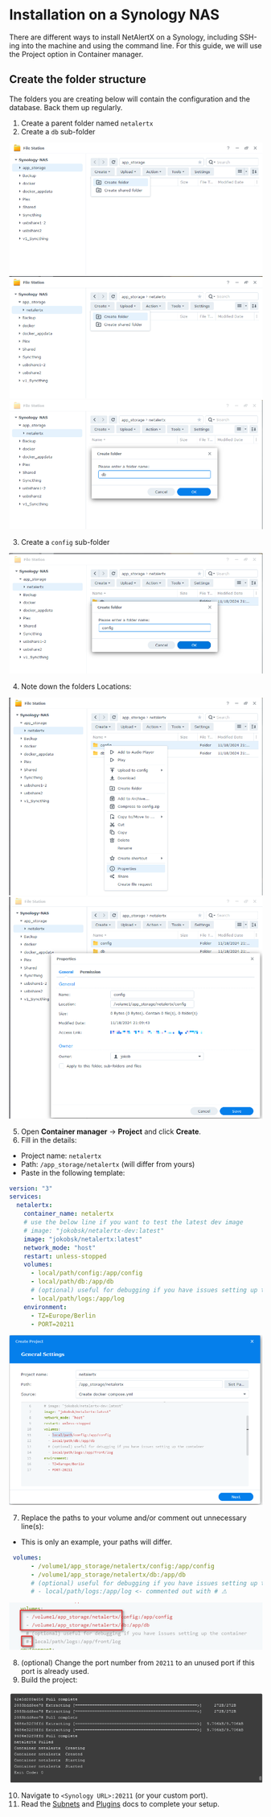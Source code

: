 # Installation on a Synology NAS

There are different ways to install NetAlertX on a Synology, including SSH-ing into the machine and using the command line. For this guide, we will use the Project option in Container manager. 

## Create the folder structure

The folders you are creating below will contain the configuration and the database. Back them up regularly. 

1. Create a parent folder named `netalertx`
2. Create a `db` sub-folder

![Folder structure](./img/SYNOLOGY/01_Create_folder_structure.png)
![Folder structure](./img/SYNOLOGY/02_Create_folder_structure_db.png)
![Folder structure](./img/SYNOLOGY/03_Create_folder_structure_db.png)

3. Create a `config` sub-folder

![Folder structure](./img/SYNOLOGY/04_Create_folder_structure_config.png)

4. Note down the folders Locations:

![Getting the location](./img/SYNOLOGY/05_Access_folder_properties.png)
![Getting the location](./img/SYNOLOGY/06_Note_location.png)

5. Open **Container manager** -> **Project** and click **Create**.
6. Fill in the details:

- Project name: `netalertx`
- Path: `/app_storage/netalertx` (will differ from yours)
- Paste in the following template:

```yaml
version: "3"
services:
  netalertx:
    container_name: netalertx
    # use the below line if you want to test the latest dev image
    # image: "jokobsk/netalertx-dev:latest" 
    image: "jokobsk/netalertx:latest"      
    network_mode: "host"        
    restart: unless-stopped
    volumes:
      - local/path/config:/app/config
      - local/path/db:/app/db      
      # (optional) useful for debugging if you have issues setting up the container
      - local/path/logs:/app/log
    environment:
      - TZ=Europe/Berlin      
      - PORT=20211
```

![Project settings](./img/SYNOLOGY/07_Create_project.png)

7. Replace the paths to your volume and/or comment out unnecessary line(s):

- This is only an example, your paths will differ.

```yaml
 volumes:
      - /volume1/app_storage/netalertx/config:/app/config
      - /volume1/app_storage/netalertx/db:/app/db      
      # (optional) useful for debugging if you have issues setting up the container
      # - local/path/logs:/app/log <- commented out with # ⚠
```

![Adjusting docker-compose](./img/SYNOLOGY/08_Adjust_docker_compose_volumes.png)

8. (optional) Change the port number from `20211` to an unused port if this port is already used.
9. Build the project:

![Build](./img/SYNOLOGY/09_Run_and_build.png)

10. Navigate to `<Synology URL>:20211` (or your custom port).
11. Read the [Subnets](./SUBNETS.md) and [Plugins](/docs/PLUGINS.md) docs to complete your setup. 